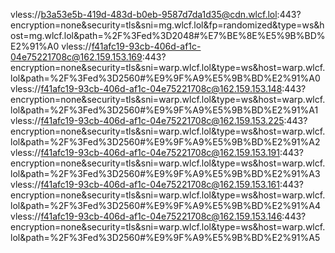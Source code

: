 vless://b3a53e5b-419d-483d-b0eb-9587d7da1d35@cdn.wlcf.lol:443?encryption=none&security=tls&sni=mg.wlcf.lol&fp=randomized&type=ws&host=mg.wlcf.lol&path=%2F%3Fed%3D2048#%E7%BE%8E%E5%9B%BD%E2%91%A0
vless://f41afc19-93cb-406d-af1c-04e75221708c@162.159.153.169:443?encryption=none&security=tls&sni=warp.wlcf.lol&type=ws&host=warp.wlcf.lol&path=%2F%3Fed%3D2560#%E9%9F%A9%E5%9B%BD%E2%91%A0
vless://f41afc19-93cb-406d-af1c-04e75221708c@162.159.153.148:443?encryption=none&security=tls&sni=warp.wlcf.lol&type=ws&host=warp.wlcf.lol&path=%2F%3Fed%3D2560#%E9%9F%A9%E5%9B%BD%E2%91%A1
vless://f41afc19-93cb-406d-af1c-04e75221708c@162.159.153.225:443?encryption=none&security=tls&sni=warp.wlcf.lol&type=ws&host=warp.wlcf.lol&path=%2F%3Fed%3D2560#%E9%9F%A9%E5%9B%BD%E2%91%A2
vless://f41afc19-93cb-406d-af1c-04e75221708c@162.159.153.191:443?encryption=none&security=tls&sni=warp.wlcf.lol&type=ws&host=warp.wlcf.lol&path=%2F%3Fed%3D2560#%E9%9F%A9%E5%9B%BD%E2%91%A3
vless://f41afc19-93cb-406d-af1c-04e75221708c@162.159.153.161:443?encryption=none&security=tls&sni=warp.wlcf.lol&type=ws&host=warp.wlcf.lol&path=%2F%3Fed%3D2560#%E9%9F%A9%E5%9B%BD%E2%91%A4
vless://f41afc19-93cb-406d-af1c-04e75221708c@162.159.153.146:443?encryption=none&security=tls&sni=warp.wlcf.lol&type=ws&host=warp.wlcf.lol&path=%2F%3Fed%3D2560#%E9%9F%A9%E5%9B%BD%E2%91%A5
